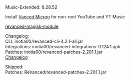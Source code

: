 Music-Extended: 6.28.52  

Install [Vanced Microg](https://github.com/TeamVanced/VancedMicroG/releases) for non-root YouTube and YT Music  

[revanced-magisk-module](https://github.com/j-hc/revanced-magisk-module)  

Changelog:  
CLI: inotia00/revanced-cli-4.2.1-all.jar  
Integrations: inotia00/revanced-integrations-0.124.1.apk  
Patches: inotia00/revanced-patches-2.201.1.jar  
[Changelog](https://github.com/inotia00/revanced-patches/releases/tag/v2.201.1)  

Skipped:  
Patches: ReVanced/revanced-patches-2.201.1.jar    
